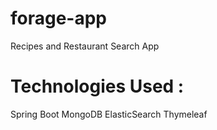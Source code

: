 # forage-app
Recipes and Restaurant Search App 

# Technologies Used :
Spring Boot
MongoDB
ElasticSearch
Thymeleaf
